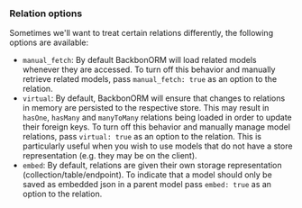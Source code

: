 ### Relation options

Sometimes we'll want to treat certain relations differently, the following options are available:

* `manual_fetch`: By default BackbonORM will load related models whenever they are accessed. To turn off this behavior
  and manually retrieve related models, pass `manual_fetch: true` as an option to the relation.
* `virtual`: By default, BackbonORM will ensure that changes to relations in memory are persisted to the respective store.
  This may result in `hasOne`, `hasMany` and `manyToMany` relations being loaded in order to update their foreign keys.
  To turn off this behavior and manually manage model relations, pass `virtual: true` as an option to the relation.
  This is particularly useful when you wish to use models that do not have a store representation (e.g. they may be on
  the client).
* `embed`: By default, relations are given their own storage representation (collection/table/endpoint). To indicate that
  a model should only be saved as embedded json in a parent model pass `embed: true` as an option to the relation.

